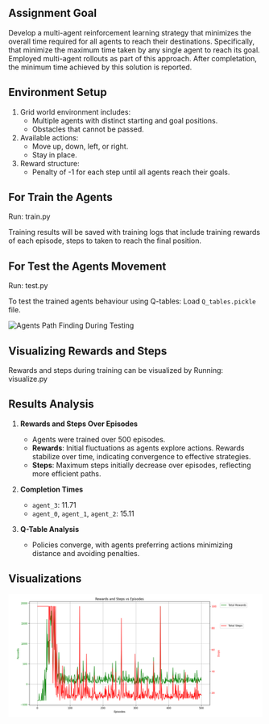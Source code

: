 ## Assignment Goal

Develop a multi-agent reinforcement learning strategy that minimizes the overall
time required for all agents to reach their destinations. Specifically, that minimize
the maximum time taken by any single agent to reach its goal. Employed multi-agent
rollouts as part of this approach. After completation, the minimum time achieved by this
solution is reported.

## Environment Setup

1. Grid world environment includes:
   - Multiple agents with distinct starting and goal positions.
   - Obstacles that cannot be passed.
2. Available actions:
   - Move up, down, left, or right.
   - Stay in place.
3. Reward structure:
   - Penalty of -1 for each step until all agents reach their goals.


## For Train the Agents

Run: train.py

Training results will be saved with training logs that include training rewards of each episode, steps to taken to reach the final position.

## For Test the Agents Movement

Run: test.py

To test the trained agents behaviour using Q-tables: Load `Q_tables.pickle` file.

![Agents Path Finding During Testing](https://github.com/user-attachments/assets/aa44d4ae-5f3b-47ad-b323-0a32e10d63bc)

## Visualizing Rewards and Steps

Rewards and steps during training can be visualized by Running: visualize.py


## Results Analysis

1. **Rewards and Steps Over Episodes**
   - Agents were trained over 500 episodes.
   - **Rewards**: Initial fluctuations as agents explore actions. Rewards stabilize over time, indicating convergence to effective strategies.
   - **Steps**: Maximum steps initially decrease over episodes, reflecting more efficient paths.

2. **Completion Times**

     - `agent_3`: 11.71 
     - `agent_0`, `agent_1`, `agent_2`: 15.11 


3. **Q-Table Analysis**
   - Policies converge, with agents preferring actions minimizing distance and avoiding penalties.

## Visualizations

![Rewards and Steps Over Episodes](Rewards_Steps_vs_Episodes.png)

